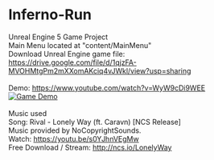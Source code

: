 # Inferno-Run
Unreal Engine 5 Game Project <br />
Main Menu located at "content/MainMenu" <br />
Download Unreal Engine game file: <br />
https://drive.google.com/file/d/1qjzFA-MVOHMtgPm2mXXomAKciq4vJWkl/view?usp=sharing <br /> <br />
Demo: https://www.youtube.com/watch?v=WyW9cDi9WEE <br />
[![Game Demo](https://img.youtube.com/vi/WyW9cDi9WEE/0.jpg)](https://www.youtube.com/watch?v=WyW9cDi9WEE)
<br />
<br />
Music used <br />
Song: Rival - Lonely Way (ft. Caravn) [NCS Release] <br />
Music provided by NoCopyrightSounds. <br />
Watch: https://youtu.be/s0YJhnVEgMw <br />
Free Download / Stream: http://ncs.io/LonelyWay <br />
